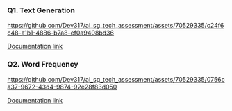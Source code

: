 ### Q1. Text Generation
https://github.com/Dev317/ai_sg_tech_assessment/assets/70529335/c24f6c48-a1b1-4886-b7a8-ef0a9408bd36

[Documentation link](https://github.com/Dev317/ai_sg_tech_assessment/tree/tidy/update_main_readme/text_generation)

### Q2. Word Frequency
https://github.com/Dev317/ai_sg_tech_assessment/assets/70529335/0756ca37-9672-43d4-9874-92e28f83d050

[Documentation link](https://github.com/Dev317/ai_sg_tech_assessment/tree/tidy/update_main_readme/word_frequency)
